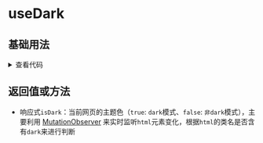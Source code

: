 <script setup>
import dark from './dark.vue'
</script>

# useDark

<ClientOnly>
  <description description="获取当前网页的主题色" /> 
</ClientOnly>

## 基础用法
<ClientOnly>
  <dark />
</ClientOnly>
<details>

<summary>查看代码</summary>

<<< @/hooks/useDark/dark.vue

</details>

## 返回值或方法

- 响应式`isDark`：当前网页的主题色（`true`: `dark`模式、`false`: `非dark`模式），主要利用 [MutationObserver](https://developer.mozilla.org/zh-CN/docs/Web/API/MutationObserver) 来实时监听`html`元素变化，根据`html`的类名是否含有`dark`来进行判断
